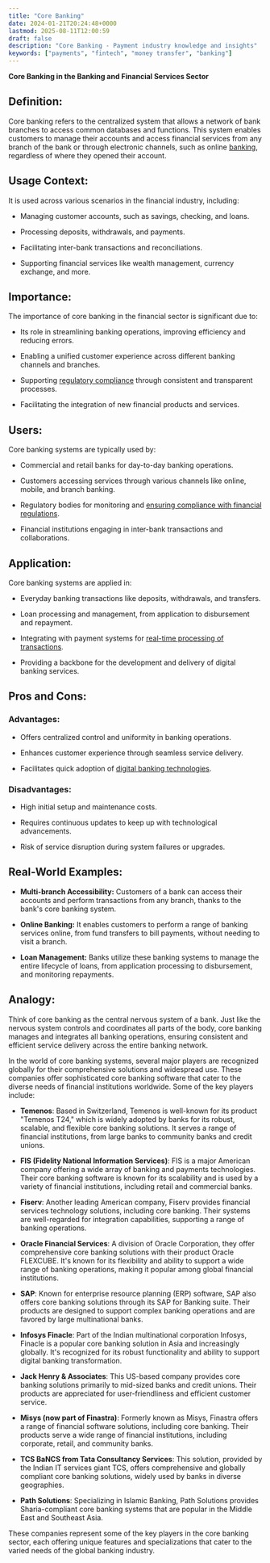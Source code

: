 ```yaml
---
title: "Core Banking"
date: 2024-01-21T20:24:48+0000
lastmod: 2025-08-11T12:00:59
draft: false
description: "Core Banking - Payment industry knowledge and insights"
keywords: ["payments", "fintech", "money transfer", "banking"]
---
```


**Core Banking in the Banking and Financial Services Sector**

## Definition:

Core banking refers to the centralized system that allows a network of bank branches to access common databases and functions. This system enables customers to manage their accounts and access financial services from any branch of the bank or through electronic channels, such as online [banking](https://faisalkhanllc.xyz/resources/payments-wiki/b/banking/), regardless of where they opened their account.

## Usage Context:

It is used across various scenarios in the financial industry, including:

- Managing customer accounts, such as savings, checking, and loans.

- Processing deposits, withdrawals, and payments.

- Facilitating inter-bank transactions and reconciliations.

- Supporting financial services like wealth management, currency exchange, and more.

## Importance:

The importance of core banking in the financial sector is significant due to:

- Its role in streamlining banking operations, improving efficiency and reducing errors.

- Enabling a unified customer experience across different banking channels and branches.

- Supporting [regulatory compliance](https://faisalkhanllc.xyz/resources/payments-wiki/r/regulatory-compliance/) through consistent and transparent processes.

- Facilitating the integration of new financial products and services.

## Users:

Core banking systems are typically used by:

- Commercial and retail banks for day-to-day banking operations.

- Customers accessing services through various channels like online, mobile, and branch banking.

- Regulatory bodies for monitoring and [ensuring compliance with financial regulations](https://faisalkhanllc.xyz/resources/payments-wiki/f/financial-compliance/).

- Financial institutions engaging in inter-bank transactions and collaborations.

## Application:

Core banking systems are applied in:

- Everyday banking transactions like deposits, withdrawals, and transfers.

- Loan processing and management, from application to disbursement and repayment.

- Integrating with payment systems for [real-time processing of transactions](https://faisalkhanllc.xyz/resources/payments-wiki/r/real-time-payment-systems/).

- Providing a backbone for the development and delivery of digital banking services.

## Pros and Cons:

### Advantages:

- Offers centralized control and uniformity in banking operations.

- Enhances customer experience through seamless service delivery.

- Facilitates quick adoption of [digital banking technologies](https://faisalkhanllc.xyz/resources/payments-wiki/d/digital-bank/).

### Disadvantages:

- High initial setup and maintenance costs.

- Requires continuous updates to keep up with technological advancements.

- Risk of service disruption during system failures or upgrades.

## Real-World Examples:

- **Multi-branch Accessibility:** Customers of a bank can access their accounts and perform transactions from any branch, thanks to the bank's core banking system.

- **Online Banking:** It enables customers to perform a range of banking services online, from fund transfers to bill payments, without needing to visit a branch.

- **Loan Management:** Banks utilize these banking systems to manage the entire lifecycle of loans, from application processing to disbursement, and monitoring repayments.

## Analogy:

Think of core banking as the central nervous system of a bank. Just like the nervous system controls and coordinates all parts of the body, core banking manages and integrates all banking operations, ensuring consistent and efficient service delivery across the entire banking network.

In the world of core banking systems, several major players are recognized globally for their comprehensive solutions and widespread use. These companies offer sophisticated core banking software that cater to the diverse needs of financial institutions worldwide. Some of the key players include:

- **Temenos**: Based in Switzerland, Temenos is well-known for its product "Temenos T24," which is widely adopted by banks for its robust, scalable, and flexible core banking solutions. It serves a range of financial institutions, from large banks to community banks and credit unions.

- **FIS (Fidelity National Information Services)**: FIS is a major American company offering a wide array of banking and payments technologies. Their core banking software is known for its scalability and is used by a variety of financial institutions, including retail and commercial banks.

- **Fiserv**: Another leading American company, Fiserv provides financial services technology solutions, including core banking. Their systems are well-regarded for integration capabilities, supporting a range of banking operations.

- **Oracle Financial Services**: A division of Oracle Corporation, they offer comprehensive core banking solutions with their product Oracle FLEXCUBE. It's known for its flexibility and ability to support a wide range of banking operations, making it popular among global financial institutions.

- **SAP**: Known for enterprise resource planning (ERP) software, SAP also offers core banking solutions through its SAP for Banking suite. Their products are designed to support complex banking operations and are favored by large multinational banks.

- **Infosys Finacle**: Part of the Indian multinational corporation Infosys, Finacle is a popular core banking solution in Asia and increasingly globally. It's recognized for its robust functionality and ability to support digital banking transformation.

- **Jack Henry & Associates**: This US-based company provides core banking solutions primarily to mid-sized banks and credit unions. Their products are appreciated for user-friendliness and efficient customer service.

- **Misys (now part of Finastra)**: Formerly known as Misys, Finastra offers a range of financial software solutions, including core banking. Their products serve a wide range of financial institutions, including corporate, retail, and community banks.

- **TCS BaNCS from Tata Consultancy Services**: This solution, provided by the Indian IT services giant TCS, offers comprehensive and globally compliant core banking solutions, widely used by banks in diverse geographies.

- **Path Solutions**: Specializing in Islamic Banking, Path Solutions provides Sharia-compliant core banking systems that are popular in the Middle East and Southeast Asia.

These companies represent some of the key players in the core banking sector, each offering unique features and specializations that cater to the varied needs of the global banking industry.